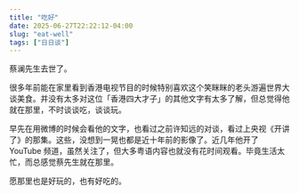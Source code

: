 ```yaml
---
title: "吃好"
date: 2025-06-27T22:22:12-04:00
slug: "eat-well"
tags: ["日日谈"]
---
```


蔡澜先生去世了。

很多年前能在家里看到香港电视节目的时候特别喜欢这个笑眯眯的老头游遍世界大谈美食。并没有太多对这位「香港四大才子」的其他文字有太多了解，但总觉得他就在那里，不时谈谈吃，谈谈玩。

早先在用微博的时候会看他的文字，也看过之前许知远的对谈，看过上央视《开讲了》的那集。这些，没想到一晃也都是近十年前的影像了。近几年他开了 YouTube 频道，虽然关注了，但大多粤语内容也就没有花时间观看。毕竟生活太忙，而总感觉蔡先生就在那里。

愿那里也是好玩的，也有好吃的。
